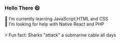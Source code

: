 ### Hello There 😄
🌱 I’m currently learning JavaScript,HTML and CSS <br>
🤔 I’m looking for help with Native React and PHP <br> <br>
⚡ Fun fact: Sharks "attack" a submarine cable all days <br>

<!--
**DevBrunohs/DevBrunohs** is a ✨ _special_ ✨ repository because its `README.md` (this file) appears on your GitHub profile.

Here are some ideas to get you started:

- 🔭 I’m currently working on ...
- 🌱 I’m currently learning ...
- 👯 I’m looking to collaborate on ...
- 🤔 I’m looking for help with ...
- 💬 Ask me about ...
- 📫 How to reach me: ...
- 😄 Pronouns: ...
- ⚡ Fun fact: ...
-->
